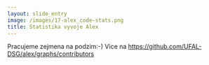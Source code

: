 ```yaml
---
layout: slide_entry
image: /images/17-alex_code-stats.png
title: Statistika vyvoje Alex 
---
```

Pracujeme zejmena na podzim:-)
Vice na https://github.com/UFAL-DSG/alex/graphs/contributors
